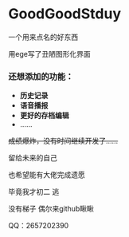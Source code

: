 # GoodGoodStduy
一个用来点名的好东西

用ege写了丑陋图形化界面

### 还想添加的功能：

* **历史记录**
* **语音播报**
* **更好的存档编辑**
* ......



~~成绩爆炸，没有时间继续开发了……~~

留给未来的自己

也希望能有大佬完成遗愿

毕竟我才初二 逃

没有梯子 偶尔来github瞅瞅

QQ：2657202390 
